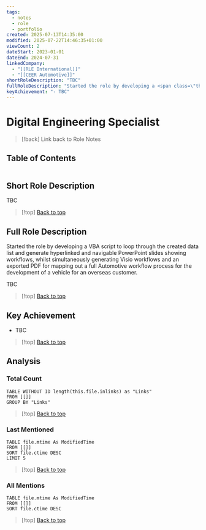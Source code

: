 ```yaml
---
tags:
  - notes
  - role
  - portfolio
created: 2025-07-13T14:35:00
modified: 2025-07-22T14:46:35+01:00
viewCount: 2
dateStart: 2023-01-01
dateEnd: 2024-07-31
linkedCompany:
  - "[[RLE International]]"
  - "[[CEER Automotive]]"
shortRoleDescription: "TBC"
fullRoleDescription: "Started the role by developing a <span class=\"theme-link\">VBA</span> script to loop through the created data list and generate hyperlinked and navigable <span class=\"theme-link\">PowerPoint</span> slides showing workflows, whilst simultaneously generating <span class=\"theme-link\">Visio</span> workflows and an exported PDF for mapping out a full Automotive workflow process for the development of a vehicle for an overseas customer.\nTBC"
keyAchievement: "- TBC"
---
```


# Digital Engineering Specialist

> [!back] Link back to <span class="theme-link">Role Notes</span>

## Table of Contents
```table-of-contents
```

## Short Role Description

TBC

>[!top] [Back to top](#Table%20of%20Contents)

## Full Role Description

Started the role by developing a <span class="theme-link">VBA</span> script to loop through the created data list and generate hyperlinked and navigable <span class="theme-link">PowerPoint</span> slides showing workflows, whilst simultaneously generating <span class="theme-link">Visio</span> workflows and an exported PDF for mapping out a full Automotive workflow process for the development of a vehicle for an overseas customer.

TBC

>[!top] [Back to top](#Table%20of%20Contents)

## Key Achievement

- TBC

>[!top] [Back to top](#Table%20of%20Contents)

## Analysis

### Total Count

```dataview
TABLE WITHOUT ID length(this.file.inlinks) as "Links"
FROM [[]]
GROUP BY "Links"
```

>[!top] [Back to top](#Table%20of%20Contents)

### Last Mentioned

```dataview
TABLE file.mtime As ModifiedTime
FROM [[]]
SORT file.ctime DESC
LIMIT 5
```

>[!top] [Back to top](#Table%20of%20Contents)

### All Mentions

```dataview
TABLE file.mtime As ModifiedTime
FROM [[]]
SORT file.ctime DESC
```

>[!top] [Back to top](#Table%20of%20Contents)